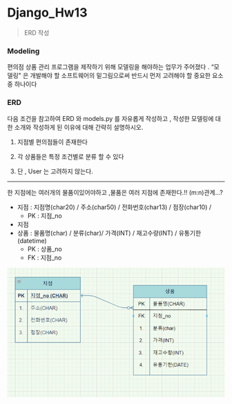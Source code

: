 # Django_Hw13

> ERD 작성

### Modeling

편의점 상품 관리 프로그램을 제작하기 위해 모델링을 해야하는 업무가 주어졌다 .
“모델링" 은 개발해야 할 소프트웨어의 밑그림으로써 반드시 먼저 고려해야 할 중요한 요소 중 하나이다



### ERD

다음 조건을 참고하여 ERD 와 models.py 를 자유롭게 작성하고 , 작성한 모델링에 대한
소개와 작성하게 된 이유에 대해 간략히 설명하시오.

1) 지점별 편의점들이 존재한다

2) 각 상품들은 특정 조건별로 분류 할 수 있다

3) 단 , User 는 고려하지 않는다.



---

한 지점에는 여러개의 물품이있어야하고 ,물품은 여러 지점에 존재한다.!! (m:n)관계...?

- 지점 : 지점명(char20) / 주소(char50) / 전화번호(char13) / 점장(char10) / 
  - PK : 지점_no 
- 지점
- 상품 : 물품명(char) / 분류(char)/ 가격(INT) / 재고수량(INT) / 유통기한(datetime)
  - PK : 상품_no
  - FK : 지점_no

![image-20210330134400560](Django_hw13.assets/image-20210330134400560.png)